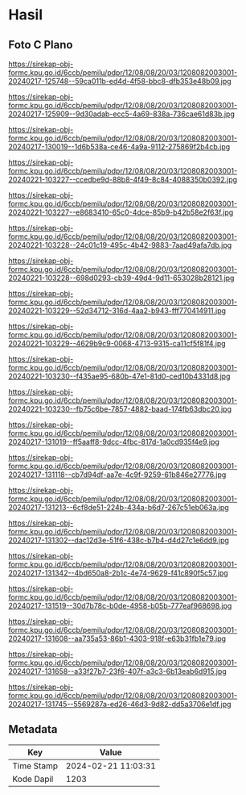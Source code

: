 # Hasil

## Foto C Plano

https://sirekap-obj-formc.kpu.go.id/6ccb/pemilu/pdpr/12/08/08/20/03/1208082003001-20240217-125748--59ca011b-ed4d-4f58-bbc8-dfb353e48b09.jpg

https://sirekap-obj-formc.kpu.go.id/6ccb/pemilu/pdpr/12/08/08/20/03/1208082003001-20240217-125909--9d30adab-ecc5-4a69-838a-736cae61d83b.jpg

https://sirekap-obj-formc.kpu.go.id/6ccb/pemilu/pdpr/12/08/08/20/03/1208082003001-20240217-130019--1d6b538a-ce46-4a9a-9112-275869f2b4cb.jpg

https://sirekap-obj-formc.kpu.go.id/6ccb/pemilu/pdpr/12/08/08/20/03/1208082003001-20240221-103227--ccedbe9d-88b8-4f49-8c84-4088350b0392.jpg

https://sirekap-obj-formc.kpu.go.id/6ccb/pemilu/pdpr/12/08/08/20/03/1208082003001-20240221-103227--e8683410-65c0-4dce-85b9-b42b58e2f63f.jpg

https://sirekap-obj-formc.kpu.go.id/6ccb/pemilu/pdpr/12/08/08/20/03/1208082003001-20240221-103228--24c01c19-495c-4b42-9883-7aad49afa7db.jpg

https://sirekap-obj-formc.kpu.go.id/6ccb/pemilu/pdpr/12/08/08/20/03/1208082003001-20240221-103228--698d0293-cb39-49d4-9d11-653028b28121.jpg

https://sirekap-obj-formc.kpu.go.id/6ccb/pemilu/pdpr/12/08/08/20/03/1208082003001-20240221-103229--52d34712-316d-4aa2-b943-fff770414911.jpg

https://sirekap-obj-formc.kpu.go.id/6ccb/pemilu/pdpr/12/08/08/20/03/1208082003001-20240221-103229--4629b9c9-0068-4713-9315-ca11cf5f81f4.jpg

https://sirekap-obj-formc.kpu.go.id/6ccb/pemilu/pdpr/12/08/08/20/03/1208082003001-20240221-103230--f435ae95-680b-47e1-81d0-ced10b4331d8.jpg

https://sirekap-obj-formc.kpu.go.id/6ccb/pemilu/pdpr/12/08/08/20/03/1208082003001-20240221-103230--fb75c6be-7857-4882-baad-174fb63dbc20.jpg

https://sirekap-obj-formc.kpu.go.id/6ccb/pemilu/pdpr/12/08/08/20/03/1208082003001-20240217-131019--ff5aaff8-9dcc-4fbc-817d-1a0cd935f4e9.jpg

https://sirekap-obj-formc.kpu.go.id/6ccb/pemilu/pdpr/12/08/08/20/03/1208082003001-20240217-131118--cb7d94df-aa7e-4c9f-9259-61b846e27776.jpg

https://sirekap-obj-formc.kpu.go.id/6ccb/pemilu/pdpr/12/08/08/20/03/1208082003001-20240217-131213--6cf8de51-224b-434a-b6d7-267c51eb063a.jpg

https://sirekap-obj-formc.kpu.go.id/6ccb/pemilu/pdpr/12/08/08/20/03/1208082003001-20240217-131302--dac12d3e-51f6-438c-b7b4-d4d27c1e6dd9.jpg

https://sirekap-obj-formc.kpu.go.id/6ccb/pemilu/pdpr/12/08/08/20/03/1208082003001-20240217-131342--4bd650a8-2b1c-4e74-9629-f41c890f5c57.jpg

https://sirekap-obj-formc.kpu.go.id/6ccb/pemilu/pdpr/12/08/08/20/03/1208082003001-20240217-131519--30d7b78c-b0de-4958-b05b-777eaf968698.jpg

https://sirekap-obj-formc.kpu.go.id/6ccb/pemilu/pdpr/12/08/08/20/03/1208082003001-20240217-131608--aa735a53-86b1-4303-918f-e63b31fb1e79.jpg

https://sirekap-obj-formc.kpu.go.id/6ccb/pemilu/pdpr/12/08/08/20/03/1208082003001-20240217-131658--a33f27b7-23f6-407f-a3c3-6b13eab6d915.jpg

https://sirekap-obj-formc.kpu.go.id/6ccb/pemilu/pdpr/12/08/08/20/03/1208082003001-20240217-131745--5569287a-ed26-46d3-9d82-dd5a3706e1df.jpg


## Metadata

| Key        | Value               |
| ---------- | ------------------- |
| Time Stamp | 2024-02-21 11:03:31 |
| Kode Dapil | 1203                |



